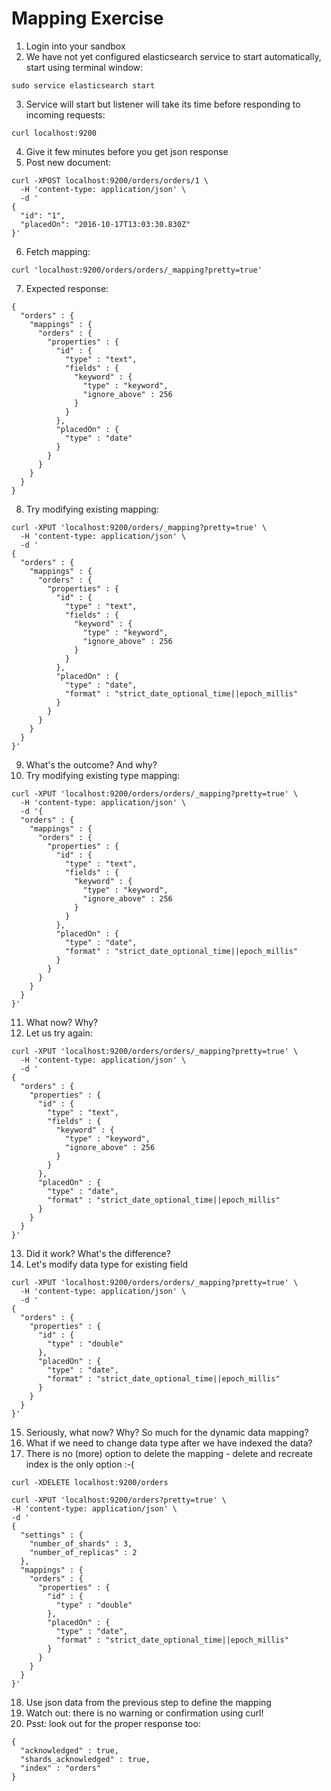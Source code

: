 # Mapping Exercise #

1. Login into your sandbox
2. We have not yet configured elasticsearch service to start automatically, start using terminal window:
  ```
  sudo service elasticsearch start
  ```
3. Service will start but listener will take its time before responding to incoming requests:
  ```
  curl localhost:9200
  ```
4. Give it few minutes before you get json response
5. Post new document:
  ```
  curl -XPOST localhost:9200/orders/orders/1 \
    -H 'content-type: application/json' \
    -d '
  {
    "id": "1", 
    "placedOn": "2016-10-17T13:03:30.830Z"
  }'
```
6. Fetch mapping:
  ```
  curl 'localhost:9200/orders/orders/_mapping?pretty=true'
  ```
7. Expected response:
  ```
  {
    "orders" : {
      "mappings" : {
        "orders" : {
          "properties" : {
            "id" : {
              "type" : "text",
              "fields" : {
                "keyword" : {
                  "type" : "keyword",
                  "ignore_above" : 256
                }
              }
            },
            "placedOn" : {
              "type" : "date"
            }
          }
        }
      }
    }
  }
  ```
8. Try modifying existing mapping:
  ```
  curl -XPUT 'localhost:9200/orders/_mapping?pretty=true' \
    -H 'content-type: application/json' \
    -d '
  {
    "orders" : {
      "mappings" : {
        "orders" : {
          "properties" : {
            "id" : {
              "type" : "text",
              "fields" : {
                "keyword" : {
                  "type" : "keyword",
                  "ignore_above" : 256
                }
              }
            },
            "placedOn" : {
              "type" : "date",
              "format" : "strict_date_optional_time||epoch_millis"
            }
          }
        }
      }
    }
  }'
  ```
9. What's the outcome? And why?
10. Try modifying existing type mapping:
  ```
  curl -XPUT 'localhost:9200/orders/orders/_mapping?pretty=true' \
    -H 'content-type: application/json' \
    -d '{
    "orders" : {
      "mappings" : {
        "orders" : {
          "properties" : {
            "id" : {
              "type" : "text",
              "fields" : {
                "keyword" : {
                  "type" : "keyword",
                  "ignore_above" : 256
                }
              }
            },
            "placedOn" : {
              "type" : "date",
              "format" : "strict_date_optional_time||epoch_millis"
            }
          }
        }
      }
    }
  }'
  ```
11. What now? Why?
12. Let us try again:
  ```
  curl -XPUT 'localhost:9200/orders/orders/_mapping?pretty=true' \
    -H 'content-type: application/json' \
    -d '
  {
    "orders" : {
      "properties" : {
        "id" : {
          "type" : "text",
          "fields" : {
            "keyword" : {
              "type" : "keyword",
              "ignore_above" : 256
            }
          }
        },
        "placedOn" : {
          "type" : "date",
          "format" : "strict_date_optional_time||epoch_millis"
        }
      }
    }
  }'
  ```
13. Did it work? What's the difference?
14. Let's modify data type for existing field
  ```
  curl -XPUT 'localhost:9200/orders/orders/_mapping?pretty=true' \
    -H 'content-type: application/json' \
    -d '
  {
    "orders" : {
      "properties" : {
        "id" : {
          "type" : "double"
        },
        "placedOn" : {
          "type" : "date",
          "format" : "strict_date_optional_time||epoch_millis"
        }
      }
    }
  }'
  ```
15. Seriously, what now? Why? So much for the dynamic data mapping?
16. What if we need to change data type after we have indexed the data?
17. There is no (more) option to delete the mapping - delete and recreate index is the only option :-(
  ```
  curl -XDELETE localhost:9200/orders

  curl -XPUT 'localhost:9200/orders?pretty=true' \
  -H 'content-type: application/json' \
  -d '
  {
    "settings" : {
      "number_of_shards" : 3,
      "number_of_replicas" : 2
    },
    "mappings" : {
      "orders" : {
        "properties" : {
          "id" : {
            "type" : "double"
          },
          "placedOn" : {
            "type" : "date",
            "format" : "strict_date_optional_time||epoch_millis"
          }
        }
      }
    }
  }'
  ```
18. Use json data from the previous step to define the mapping
19. Watch out: there is no warning or confirmation using curl!
20. Psst: look out for the proper response too:
  ```
  {
    "acknowledged" : true,
    "shards_acknowledged" : true,
    "index" : "orders"
  }
  ```


